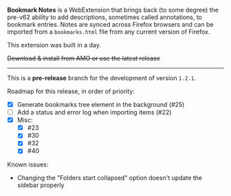 **Bookmark Notes** is a WebExtension that brings back (to some degree) the pre-v62 ability to add descriptions, sometimes called annotations, to bookmark entries. Notes are synced across Firefox browsers and can be imported from a `bookmarks.html` file from any current version of Firefox.

This extension was built in a day.

~~Download & install from AMO or use the latest release~~

- - - - -

This is a **pre-release** branch for the development of version `1.2.1`.

Roadmap for this release, in order of priority:

- [x] Generate bookmarks tree element in the background (#25)
- [ ] Add a status and error log when importing items (#22)
- [x] Misc:
    - [x] #23
    - [x] #30
    - [x] #32
    - [x] #40

Known issues:

- Changing the "Folders start collapsed" option doesn't update the sidebar properly